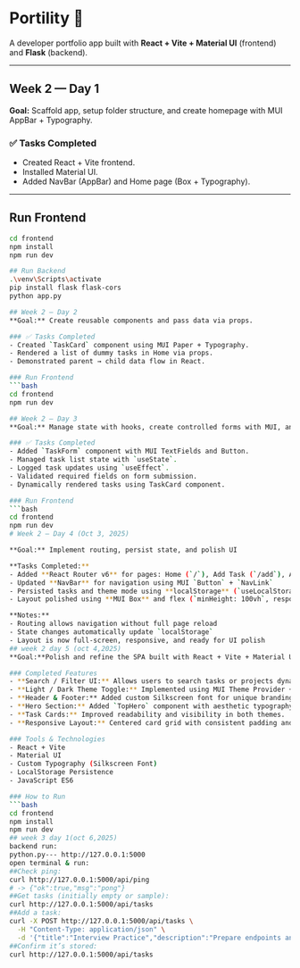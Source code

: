# Portility 🚀

A developer portfolio app built with **React + Vite + Material UI** (frontend) and **Flask** (backend).

---

## Week 2 — Day 1
**Goal:** Scaffold app, setup folder structure, and create homepage with MUI AppBar + Typography.

### ✅ Tasks Completed
- Created React + Vite frontend.  
- Installed Material UI.  
- Added NavBar (AppBar) and Home page (Box + Typography).  

---
## Run Frontend
```bash
cd frontend
npm install
npm run dev

## Run Backend
.\venv\Scripts\activate
pip install flask flask-cors
python app.py

## Week 2 — Day 2
**Goal:** Create reusable components and pass data via props.

### ✅ Tasks Completed
- Created `TaskCard` component using MUI Paper + Typography.  
- Rendered a list of dummy tasks in Home via props.  
- Demonstrated parent → child data flow in React.  

### Run Frontend
```bash
cd frontend
npm run dev

## Week 2 — Day 3
**Goal:** Manage state with hooks, create controlled forms with MUI, and validate inputs.

### ✅ Tasks Completed
- Added `TaskForm` component with MUI TextFields and Button.  
- Managed task list state with `useState`.  
- Logged task updates using `useEffect`.  
- Validated required fields on form submission.  
- Dynamically rendered tasks using TaskCard component.

### Run Frontend
```bash
cd frontend
npm run dev
# Week 2 — Day 4 (Oct 3, 2025)

**Goal:** Implement routing, persist state, and polish UI

**Tasks Completed:**
- Added **React Router v6** for pages: Home (`/`), Add Task (`/add`), About (`/about`)
- Updated **NavBar** for navigation using MUI `Button` + `NavLink`
- Persisted tasks and theme mode using **localStorage** (`useLocalStorage` hook)
- Layout polished using **MUI Box** and flex (`minHeight: 100vh`, responsive padding)

**Notes:**
- Routing allows navigation without full page reload
- State changes automatically update `localStorage`
- Layout is now full-screen, responsive, and ready for UI polish
## week 2 day 5 (oct 4,2025)
**Goal:**Polish and refine the SPA built with React + Vite + Material UI by adding visual enhancements, search, and theme toggle.

### Completed Features
- **Search / Filter UI:** Allows users to search tasks or projects dynamically.
- **Light / Dark Theme Toggle:** Implemented using MUI Theme Provider + localStorage persistence.
- **Header & Footer:** Added custom Silkscreen font for unique branding.
- **Hero Section:** Added `TopHero` component with aesthetic typography and accent colors.
- **Task Cards:** Improved readability and visibility in both themes.
- **Responsive Layout:** Centered card grid with consistent padding and spacing.

### Tools & Technologies
- React + Vite  
- Material UI  
- Custom Typography (Silkscreen Font)  
- LocalStorage Persistence  
- JavaScript ES6  

### How to Run
```bash
cd frontend
npm install
npm run dev
## week 3 day 1(oct 6,2025)
backend run:
python.py--- http://127.0.0.1:5000
open terminal & run:
##Check ping:
curl http://127.0.0.1:5000/api/ping
# -> {"ok":true,"msg":"pong"}
##Get tasks (initially empty or sample):
curl http://127.0.0.1:5000/api/tasks
##Add a task:
curl -X POST http://127.0.0.1:5000/api/tasks \
  -H "Content-Type: application/json" \
  -d '{"title":"Interview Practice","description":"Prepare endpoints and CRUD"}'
##Confirm it’s stored:
curl http://127.0.0.1:5000/api/tasks